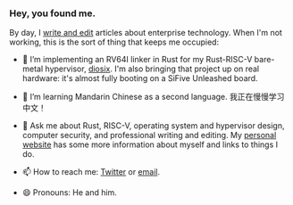 ### Hey, you found me.

By day, I [write and edit](https://www.theregister.com/Author/Chris-Williams) articles about enterprise technology. When I'm not working, this is the sort of thing that keeps me occupied:

- 🔭 I’m implementing an RV64I linker in Rust for my Rust-RISC-V bare-metal hypervisor, [diosix](https://github.com/diodesign/diosix). I'm also bringing that project up on real hardware: it's almost fully booting on a SiFive Unleashed board.

- 🌱 I’m learning Mandarin Chinese as a second language. 我正在慢慢学习中文！

- 💬 Ask me about Rust, RISC-V, operating system and hypervisor design, computer security, and professional writing and editing. My [personal website](https://diodesign.co.uk) has some more information about myself and links to things I do.

- 📫 How to reach me: [Twitter](https://twitter.com/diodesign) or [email](mailto:chrisw@diosix.org).

- 😄 Pronouns: He and him.
